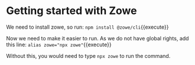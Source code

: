 # Getting started with Zowe

We need to install zowe, so run:
`npm install @zowe/cli`{{execute}}

Now we need to make it easier to run.  As we do not have global rights, add this line:
`alias zowe="npx zowe"`{{execute}}

Without this, you would need to type `npx zowe` to run the command. 